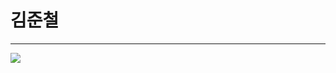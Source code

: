 # 김준철
<hr/>
<a href="https://github.com/IOTrue">
    <img src="![Anurag's GitHub stats](https://github-readme-stats.vercel.app/api?username=IOTrue&show_icons=true)">
</a>